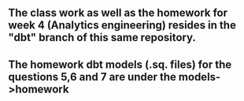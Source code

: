 ## The class work as well as the homework for week 4 (Analytics engineering) resides in the "dbt" branch of this same repository.

## The homework dbt models (.sq. files) for the questions 5,6 and 7 are under the models->homework
